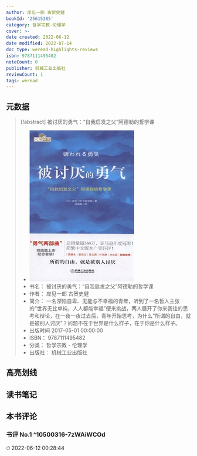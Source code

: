 ```yaml
---
author: 岸见一郎 古贺史健
bookId: '25615385'
category: 哲学宗教-伦理学
cover: >-
date created: 2022-06-12
date modified: 2022-07-14
doc_type: weread-highlights-reviews
isbn: 9787111495482
noteCount: 0
publisher: 机械工业出版社
reviewCount: 1
tags: weread
---
```


## 元数据

> [!abstract] 被讨厌的勇气：“自我启发之父”阿德勒的哲学课
> - ![ 被讨厌的勇气：“自我启发之父”阿德勒的哲学课|200](Extras/Media/_被讨厌的勇气：“自我启发之父”阿德勒的哲学课!200.jpg)
> - 书名： 被讨厌的勇气：“自我启发之父”阿德勒的哲学课
> - 作者： 岸见一郎 古贺史健
> - 简介： 一名深陷自卑、无能与不幸福的青年，听到了一名哲人主张的“世界无比单纯，人人都能幸福”便来挑战，两人展开了你来我往的思考和辩论，在一夜一夜过去后，青年开始思考，为什么“所谓的自由，就是被别人讨厌”？问题不在于世界是什么样子，在于你是什么样子。
> - 出版时间 2017-05-01 00:00:00
> - ISBN： 9787111495482
> - 分类： 哲学宗教 - 伦理学
> - 出版社： 机械工业出版社

## 高亮划线

## 读书笔记

## 本书评论

### 书评 No.1 ^10500316-7zWAiWCOd

⏱ 2022-06-12 00:28:44

